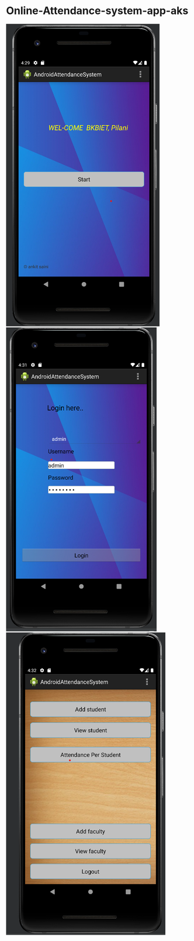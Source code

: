 # Online-Attendance-system-app-aks
<img src="https://github.com/Ankitkumargh/Online-Attendance-system-app-aks/blob/main/Startpage-Attendance-system.png" alt=""><img src="https://github.com/Ankitkumargh/Online-Attendance-system-app-aks/blob/main/loginpage-attendance-system.png" alt="">
<img src="https://github.com/Ankitkumargh/Online-Attendance-system-app-aks/blob/main/adddetailspage-attendence-system.png" alt="">
<img src="" alt="">
<img src="" alt="">
<img src="" alt="">
<img src="" alt="">
<img src="" alt="">
<img src="" alt="">
<img src="" alt="">
<img src="" alt="">
